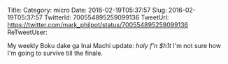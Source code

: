 Title: 
Category: micro
Date: 2016-02-19T05:37:57
Slug: 2016-02-19T05:37:57
TwitterId: 700554895259099136
TweetUrl: https://twitter.com/mark_philpot/status/700554895259099136
ReTweetUser: 

My weekly Boku dake ga Inai Machi update: *holy* *f'n* *$h1t*
I'm not sure how I'm going to survive till the finale.